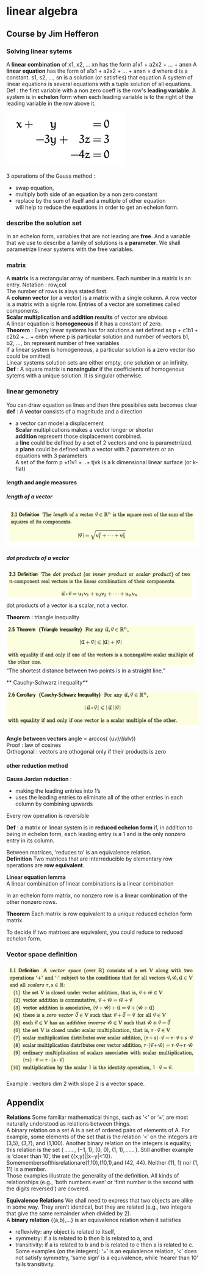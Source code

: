# linear algebra

## Course by Jim Hefferon

### Solving linear sytems
A **linear combination** of x1, x2, ... xn has the form a1x1 + a2x2 + ... + anxn
A **linear equation** has the form of a1x1 + a2x2 + ... + anxn = d where d is a constant. s1, s2, ..., sn is a solution (or satisfies) that equation
A system of linear equations is several equations with a tuple solution of all equations. 
Def : the first variable with a non zero coeff is the row's **leading variable**.
A system is in **echelon** form when each leading variable is to the right of the leading variable in the row above it.

![echelon form](img/echelon_form.png)

3 operations of the Gauss method :  
- swap equation,   
- multiply both side of an equation by a non zero constant  
- replace by the sum of itself and a multiple of other equation  
will help to reduce the equations in order to get an echelon form.  
### describe the solution set
In an echelon form, variables that are not leading are **free**. And a variable that we use to describe a family of solutions is a **parameter**. We shall parametrize linear systems with the free variables.    

### matrix
A **matrix** is a rectangular array of numbers. Each number in a matrix is an entry. Notation : row,col   
The number of rows is alays stated first.   
A **column vector** (or a vector) is a matrix with a single column. A row vector is a matrix with a signle row. Entries of a vector are sometimes called components.  
**Scalar multiplication and addition results** of vector are obvious   
A linear equation is **homogeneous** if it has a constant of zero.   
**Theorem** : Every linear systems has for solutions a set defined as p + c1b1 + c2b2 + .. + cnbn where p is particular solution and number of vectors b1, b2, ..., bn represent number of free variables   
If a linear system is homogeneous, a particular solution is a zero vector (so could be omitted)   
Linear systems solution sets are either empty, one solution or an infinity.  
**Def** : A square matrix is **nonsingular** if the coefficients of homogenous sytems with a unique solution. It is singular otherwise.   

### linear gemonetry
You can draw equation as lines and then thre possibiles sets becomes clear  
**def** : A **vector** consists of a magnitude and a direction     
- a vector can model a displacement  
**Scalar** multiplications makes a vector longer or shorter   
**addition** represent those displacement combined.  
a **line** could be defined by a set of 2 vectors and one is parametrrized.   
a **plane** could be defined with a vector with 2 parameters or an equations with 3 parameters  
A set of the form p +t1v1 + ..+ tjvk is a k dimensional linear surface (or k-flat)   

#### length and angle measures

##### length of a vector 
![length of a vector](img/length_of_vector.png)

##### dot products of a vector
![product vector](img/dotproducts_of_vector.png)  
dot products of a vector is a scalar, not a vector.  

**Theorem** : triangle inequality  

![triangle ineq ](img/triangle_inequality.png)  
“The shortest distance between two points is in a straight line.”    

** Cauchy-Schwarz inequality**

![Cauchy Schwarz ineq](img/Cauchy_Schwarz_ineq.png)   

**Angle between vectors**
angle = arccos( (u*v)/(lu*lv))  
Proof : law of cosines  
Orthogonal : vectors are othogonal only if their products is zero  

#### other reduction method

**Gauss Jordan reduction** :   
- making the leading entries into 1’s  
- uses the leading entries to eliminate all of the other entries in each column by combining upwards  

Every row operation is reversible  

**Def** : a matrix or linear system is in **reduced echelon form** if, in addition to being in echelon form, each leading entry is a 1 and is the only nonzero entry in its column.  

Between matrices, ‘reduces to’ is an equivalence relation.   
**Definition** Two matrices that are interreducible by elementary row operations are **row equivalent**.  

**Linear equation lemma**   
A linear combination of linear combinations is a linear combination  

In an echelon form matrix, no nonzero row is a linear combination of the other nonzero rows.  

**Theorem** Each matrix is row equivalent to a unique reduced echelon form matrix.  

To decide if two matrixes are equivalent, you could reduce to reduced echelon form.   


### Vector space definition

![vector space](img/Vector_space.png)

Example : vectors dim 2 with slope 2 is a vector space.




## Appendix

**Relations** Some familiar mathematical things, such as ‘<’ or ‘=’, are most naturally understood as relations between things.   
A binary relation on a set A is a set of ordered pairs of elements of A. For example, some elements of the set that is the relation ‘<’ on the integers are (3,5), (3,7), and (1,100). Another binary relation on the integers is equality; this relation is the set { . . . , (−1, 1), (0, 0), (1, 1), . . . }. Still another example is ‘closer than 10’, the set {(x,y)||x−y|<10}. Somemembersofthisrelationare(1,10),(10,1),and (42, 44). Neither (11, 1) nor (1, 11) is a member.  
Those examples illustrate the generality of the definition. All kinds of relationships (e.g., ‘both numbers even’ or ‘first number is the second with the digits reversed’) are covered. 

**Equivalence Relations** We shall need to express that two objects are alike in some way. They aren’t identical, but they are related (e.g., two integers that give the same remainder when divided by 2).  
A **binary relation** {(a,b),...} is an equivalence relation when it satisfies   
- reflexivity: any object is related to itself, 
- symmetry: if a is related to b then b is related to a, and 
- transitivity: if a is related to b and b is related to c then a is related to c.   
Some examples (on the integers): ‘=’ is an equivalence relation, ‘<’ does not satisfy symmetry, ‘same sign’ is a equivalence, while ‘nearer than 10’ fails transitivity.





